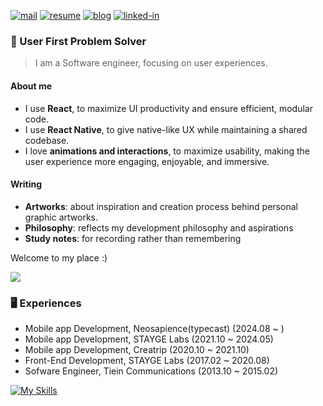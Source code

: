 [![mail](https://img.shields.io/badge/3.ria.eboda@gmail.com-EA4335?style=round-square&logo=Gmail&logoColor=white)](mailto:3.ria.eboda@gmail.com)
[![resume](https://img.shields.io/badge/Resume-000000?style=round-square&logo=Notion)](https://www.notion.so/luckypear/Resume-06d22150499e45cc901c034f7b069228)
[![blog](https://img.shields.io/badge/Blog-5fb0b6?style=round-square&logo=Notion)](https://www.notion.so/luckypear/Lucky-Pear-58babfb58d0348d49b3a6b54968f6f82)
[![linked-in](https://img.shields.io/badge/JB_Yun-0A66C2?style=round-square&logo=LinkedIn)](https://www.linkedin.com/in/jong-bae-yun-219448106/)

### 🍭 User First Problem Solver
> I am a Software engineer, focusing on user experiences.

#### About me
- I use **React**, to maximize UI productivity and ensure efficient, modular code.
- I use **React Native**, to give native-like UX while maintaining a shared codebase.
- I love **animations and interactions**, to maximize usability, making the user experience more engaging, enjoyable, and immersive.

#### Writing
- **Artworks**: about inspiration and creation process behind personal graphic artworks.
- **Philosophy**: reflects my development philosophy and aspirations
- **Study notes**: for recording rather than remembering

Welcome to my place :)

![](http://github-profile-summary-cards.vercel.app/api/cards/profile-details?username=yjb94&theme=github)

### 🖥️ Experiences
- Mobile app Development, Neosapience(typecast) (2024.08 ~ )
- Mobile app Development, STAYGE Labs (2021.10 ~ 2024.05)
- Mobile app Development, Creatrip (2020.10 ~ 2021.10)
- Front-End Development, STAYGE Labs (2017.02 ~ 2020.08)
- Sofware Engineer, Tiein Communications (2013.10 ~ 2015.02)

[![My Skills](https://skillicons.dev/icons?i=ts,react,css,npm,graphql,swift,java,c,cpp)](https://skillicons.dev)
